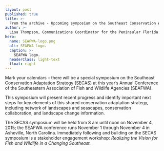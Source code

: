 ```yaml
---
layout: post
published: true
title: >-
  From the archive - Upcoming symposium on the Southeast Conservation Adaptation Strategy at the 69th Annual SEAFWA Conference
author: >-
  Lisa Thompson, Communications Coordinator for the Peninsular Florida LCC
hero:
  name: SEAFWA-logo.png
  alt: SEAFWA logo.
  caption: >-
    SEAFWA logo.
  headerClass: light-text
  float: right
---
```

Mark your calendars – there will be a special symposium on the Southeast Conservation Adaptation Strategy (SECAS) at this year’s Annual Conference of the Southeastern Association of Fish and Wildlife Agencies (SEAFWA).

This symposium will present recent progress and identify important next steps for key elements of this shared conservation adaptation strategy, including network of landscapes and seascapes, conservation collaboration, and landscape change information.<!--more-->

The SECAS symposium will be held from 8 am until noon on November 4, 2015; the SEAFWA conference runs November 1 through November 4 in Asheville, North Carolina. Immediately following and building on the SECAS symposium is a stakeholder engagement workshop: _Realizing the Vision for Fish and Wildlife in a Changing Southeast._
